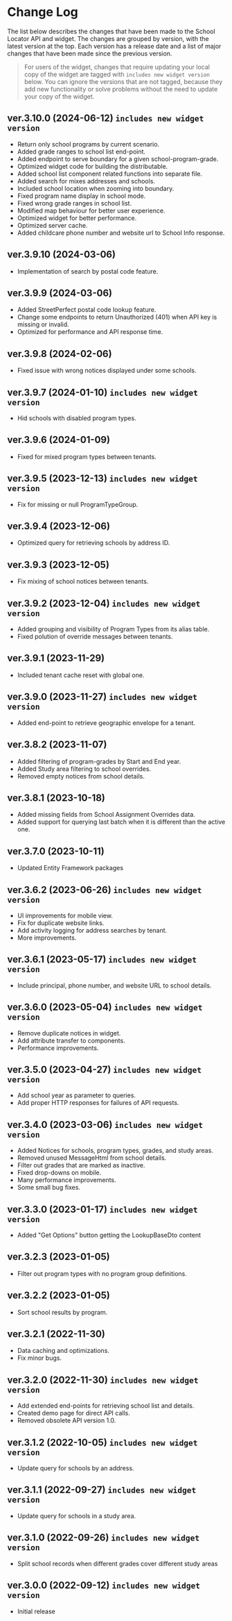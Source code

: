 # Change Log

The list below describes the changes that have been made to the School Locator API 
and widget. The changes are grouped by version, with the latest version at the top.
Each version has a release date and a list of major changes that have been made since 
the previous version.

> For users of the widget, changes that require updating your local copy of 
the widget are tagged with `includes new widget version` below. You can ignore the
versions that are not tagged, because they add new functionality or solve problems
without the need to update your copy of the widget.

## ver.3.10.0 (2024-06-12) `includes new widget version`

- Return only school programs by current scenario.
- Added grade ranges to school list end-point.
- Added endpoint to serve boundary for a given school-program-grade.
- Optimized widget code for building the distributable.
- Added school list component related functions into separate file.
- Added search for mixes addresses and schools.
- Included school location when zooming into boundary.
- Fixed program name display in school mode.
- Fixed wrong grade ranges in school list.
- Modified map behaviour for better user experience.
- Optimized widget for better performance.
- Optimized server cache.
- Added childcare phone number and website url to School Info response.

## ver.3.9.10 (2024-03-06)

- Implementation of search by postal code feature.

## ver.3.9.9 (2024-03-06)

- Added StreetPerfect postal code lookup feature.
- Change some endpoints to return Unauthorized (401) when API key is missing or invalid.
- Optimized for performance and API response time.

## ver.3.9.8 (2024-02-06)

- Fixed issue with wrong notices displayed under some schools.

## ver.3.9.7 (2024-01-10) `includes new widget version`

- Hid schools with disabled program types.

## ver.3.9.6 (2024-01-09)

- Fixed for mixed program types between tenants.

## ver.3.9.5 (2023-12-13) `includes new widget version`

- Fix for missing or null ProgramTypeGroup.

## ver.3.9.4 (2023-12-06)

- Optimized query for retrieving schools by address ID.

## ver.3.9.3 (2023-12-05)

- Fix mixing of school notices between tenants.

## ver.3.9.2 (2023-12-04) `includes new widget version`

- Added grouping and visibility of Program Types from its alias table.
- Fixed polution of override messages between tenants.

## ver.3.9.1 (2023-11-29)

- Included tenant cache reset with global one.

## ver.3.9.0 (2023-11-27) `includes new widget version`

- Added end-point to retrieve geographic envelope for a tenant.

## ver.3.8.2 (2023-11-07)

- Added filtering of program-grades by Start and End year.
- Added Study area filtering to school overrides.
- Removed empty notices from school details.

## ver.3.8.1 (2023-10-18)

- Added missing fields from School Assignment Overrides data.
- Added support for querying last batch when it is different than the active one.

## ver.3.7.0 (2023-10-11)

- Updated Entity Framework packages

## ver.3.6.2 (2023-06-26) `includes new widget version`

- UI improvements for mobile view.
- Fix for duplicate website links.
- Add activity logging for address searches by tenant.
- More improvements.

## ver.3.6.1 (2023-05-17) `includes new widget version`

- Include principal, phone number, and website URL to school details.

## ver.3.6.0 (2023-05-04) `includes new widget version`

- Remove duplicate notices in widget.
- Add attribute transfer to components.
- Performance improvements.

## ver.3.5.0 (2023-04-27) `includes new widget version`

- Add school year as parameter to queries.
- Add proper HTTP responses for failures of API requests.

## ver.3.4.0 (2023-03-06) `includes new widget version`

- Added Notices for schools, program types, grades, and study areas.
- Removed unused MessageHtml from school details.
- Filter out grades that are marked as inactive.
- Fixed drop-downs on mobile.
- Many performance improvements.
- Some small bug fixes.

## ver.3.3.0 (2023-01-17) `includes new widget version`

- Added "Get Options" button getting the LookupBaseDto content

## ver.3.2.3 (2023-01-05)

- Filter out program types with no program group definitions.

## ver.3.2.2 (2023-01-05)

- Sort school results by program.
 
## ver.3.2.1 (2022-11-30)

- Data caching and optimizations.
- Fix minor bugs.

## ver.3.2.0 (2022-11-30) `includes new widget version`

- Add extended end-points for retrieving school list and details.
- Created demo page for direct API calls.
- Removed obsolete API version 1.0.

## ver.3.1.2 (2022-10-05) `includes new widget version`

- Update query for schools by an address.

## ver.3.1.1 (2022-09-27) `includes new widget version`

- Update query for schools in a study area.

## ver.3.1.0 (2022-09-26) `includes new widget version`

- Split school records when different grades cover different study areas

## ver.3.0.0 (2022-09-12) `includes new widget version`

- Initial release
